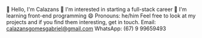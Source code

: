 👋 Hello, I'm Calazans
👀 I'm interested in starting a full-stack career
🌱 I'm learning front-end programming
😄 Pronouns: he/him
Feel free to look at my projects and if you find them interesting, get in touch.
Email: calazansgomesgabriel@gmail.com
WhatsApp: (67) 9 99659493
<!---
Calazansdev1/Calazansdev1 is a ✨ special ✨ repository because its `README.md` (this file) appears on your GitHub profile.
You can click the Preview link to take a look at your changes.
--->
